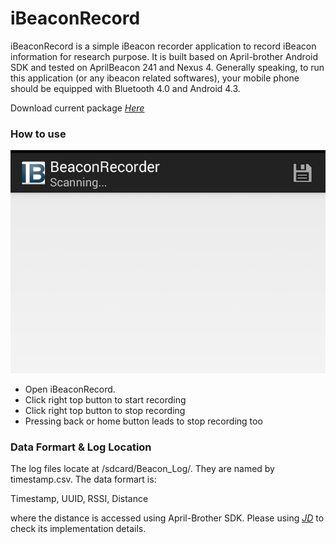 iBeaconRecord
=============

iBeaconRecord is a simple iBeacon recorder application to record iBeacon information for research purpose. It is built based on April-brother Android SDK and tested on AprilBeacon 241 and Nexus 4. Generally speaking, to run this application (or any ibeacon related softwares), your mobile phone should be equipped with Bluetooth 4.0 and Android 4.3.

Download current package [*Here*](https://github.com/Chrisplus/iBeaconRecord/blob/master/release_package/BeaconRecorder.apk?raw=true)

### How to use

![screenshot](https://raw.githubusercontent.com/Chrisplus/iBeaconRecord/master/image/cap.png)

* Open iBeaconRecord.
* Click right top button to start recording
* Click right top button to stop recording
* Pressing back or home button leads to stop recording too


### Data Formart & Log Location
The log files locate at /sdcard/Beacon_Log/. They are named by timestamp.csv. The data formart is:

Timestamp, UUID, RSSI, Distance

where the distance is accessed using April-Brother SDK. Please using [*JD*](http://jd.benow.ca/) to check its implementation details.

